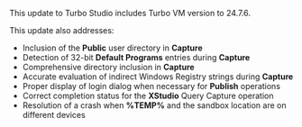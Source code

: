 This update to Turbo Studio includes Turbo VM version to 24.7.6.

This update also addresses:

- Inclusion of the **Public** user directory in **Capture**
- Detection of 32-bit **Default Programs** entries during **Capture**
- Comprehensive directory inclusion in **Capture**
- Accurate evaluation of indirect Windows Registry strings during **Capture**
- Proper display of login dialog when necessary for **Publish** operations
- Correct completion status for the **XStudio** Query Capture operation
- Resolution of a crash when **%TEMP%** and the sandbox location are on different devices



